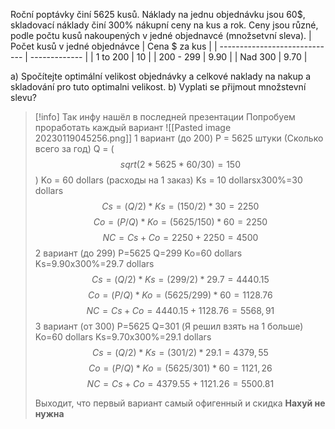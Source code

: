 Roční poptávky činí 5625 kusů. Náklady na jednu objednávku jsou 60$, skladovací náklady činí 300% nákupní ceny na kus a rok. Ceny jsou různé, podle počtu kusů nakoupených v jedné objednavcé (množsetvní sleva).
| Počet kusů v jedné objednávce | Cena $ za kus |
| ----------------------------- | ------------- |
| 1 to 200                      | 10            |
| 200 - 299                     | 9.90          |
| Nad 300                       | 9.70          | 

a) Spočítejte optimální velikost objednávky a celkové naklady na nakup a skladování pro tuto optimalni velikost.
b) Vyplati se přijmout množstevní slevu? 

>[!info]
>Так инфу нашёл в последней презентации
>Попробуем проработать каждый вариант
>![[Pasted image 20230119045256.png]]
>1 вариант (до 200)
>P = 5625 штуки (Сколько всего за год)
>Q = ($$sqrt(2*5625*60/30)=150$$)
>Ko = 60 dollars (расходы на 1 заказ)
>Ks = 10 dollarsx300%=30 dollars
>	$$Cs=(Q/2)*Ks=(150/2)*30=2250$$
>	$$Co=(P/Q)*Ko=(5625/150)*60=2250$$
>	$$NC=Cs+Co=2250+2250=4500$$
>2 вариант (до 299)
>P=5625
>Q=299
>Ko=60 dollars
>Ks=9.90x300%=29.7 dollars
>	$$Cs=(Q/2)*Ks=(299/2)*29.7=4440.15$$
>	$$Co=(P/Q)*Ko=(5625/299)*60=1128.76$$
>	$$NC=Cs+Co=4440.15+1128.76=5568,91$$
>3 вариант (от 300)
>P=5625
>Q=301 (Я решил взять на 1 больше)
>Ko=60 dollars
>Ks=9.70x300%=29.1 dollars
>	$$Cs=(Q/2)*Ks=(301/2)*29.1=4379,55$$
>	$$Co=(P/Q)*Ko=(5625/301)*60=1121,26$$
>	$$NC=Cs+Co=4379.55+1121.26=5500.81$$
>	
>Выходит, что первый вариант самый офигенный и скидка **Нахуй не нужна**


